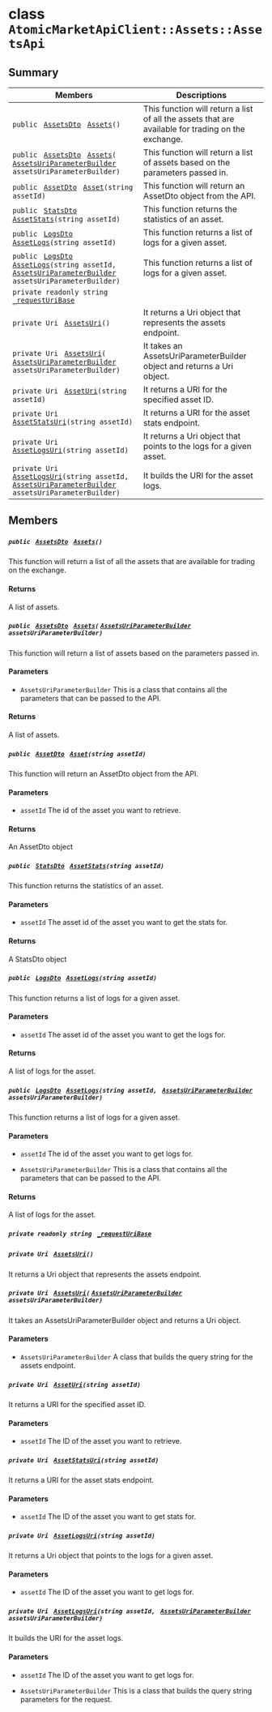 # class `AtomicMarketApiClient::Assets::AssetsApi` 

## Summary

 Members                                | Descriptions                                
----------------------------------------|---------------------------------------------
`public ` [`AssetsDto`](AtomicMarketApiClient--Assets--AssetsDto.md)` ` [`Assets`](#class_atomic_market_api_client_1_1_assets_1_1_assets_api_1acdb8d694084b095eb723eeaeb4c23adc)`()` | This function will return a list of all the assets that are available for trading on the exchange.
`public ` [`AssetsDto`](AtomicMarketApiClient--Assets--AssetsDto.md)` ` [`Assets`](#class_atomic_market_api_client_1_1_assets_1_1_assets_api_1adc55e98828b607f5b6163cf6f571a2e0)`(` [`AssetsUriParameterBuilder`](AtomicMarketApiClient--Assets--AssetsUriParameterBuilder.md)` assetsUriParameterBuilder)` | This function will return a list of assets based on the parameters passed in.
`public ` [`AssetDto`](AtomicMarketApiClient--Assets--AssetDto.md)` ` [`Asset`](#class_atomic_market_api_client_1_1_assets_1_1_assets_api_1a8e72956dc29bff81c4855bf7c82c1959)`(string assetId)` | This function will return an AssetDto object from the API.
`public ` [`StatsDto`](AtomicMarketApiClient--StatsDto.md)` ` [`AssetStats`](#class_atomic_market_api_client_1_1_assets_1_1_assets_api_1a77880d824d173d2d7d5a205eee08a90e)`(string assetId)` | This function returns the statistics of an asset.
`public ` [`LogsDto`](AtomicMarketApiClient--LogsDto.md)` ` [`AssetLogs`](#class_atomic_market_api_client_1_1_assets_1_1_assets_api_1a7185cc74320faa73cbd1bdb5244002c5)`(string assetId)` | This function returns a list of logs for a given asset.
`public ` [`LogsDto`](AtomicMarketApiClient--LogsDto.md)` ` [`AssetLogs`](#class_atomic_market_api_client_1_1_assets_1_1_assets_api_1a4fe06e212c3432f70ecdb650d47a4a1d)`(string assetId, ` [`AssetsUriParameterBuilder`](AtomicMarketApiClient--Assets--AssetsUriParameterBuilder.md)` assetsUriParameterBuilder)` | This function returns a list of logs for a given asset.
`private readonly string ` [`_requestUriBase`](#class_atomic_market_api_client_1_1_assets_1_1_assets_api_1a1854c4909a1013a684af16fb52e8a387) | 
`private Uri ` [`AssetsUri`](#class_atomic_market_api_client_1_1_assets_1_1_assets_api_1ae492984f10f05c5b2c55dff3eeac11c1)`()` | It returns a Uri object that represents the assets endpoint.
`private Uri ` [`AssetsUri`](#class_atomic_market_api_client_1_1_assets_1_1_assets_api_1af05b4c0efc0e0c3c29cfe110a2db404f)`(` [`AssetsUriParameterBuilder`](AtomicMarketApiClient--Assets--AssetsUriParameterBuilder.md)` assetsUriParameterBuilder)` | It takes an AssetsUriParameterBuilder object and returns a Uri object.
`private Uri ` [`AssetUri`](#class_atomic_market_api_client_1_1_assets_1_1_assets_api_1aad28b71538e9bb09f0d021d107cb77ad)`(string assetId)` | It returns a URI for the specified asset ID.
`private Uri ` [`AssetStatsUri`](#class_atomic_market_api_client_1_1_assets_1_1_assets_api_1a42f959437e709f64ce97e7a7c8c02466)`(string assetId)` | It returns a URI for the asset stats endpoint.
`private Uri ` [`AssetLogsUri`](#class_atomic_market_api_client_1_1_assets_1_1_assets_api_1ac8295373df37326f5ccd5a9511ed9e2e)`(string assetId)` | It returns a Uri object that points to the logs for a given asset.
`private Uri ` [`AssetLogsUri`](#class_atomic_market_api_client_1_1_assets_1_1_assets_api_1ac05cfb4a5ff1c123d460a6999935c0cc)`(string assetId, ` [`AssetsUriParameterBuilder`](AtomicMarketApiClient--Assets--AssetsUriParameterBuilder.md)` assetsUriParameterBuilder)` | It builds the URI for the asset logs.

## Members

##### `public ` [`AssetsDto`](AtomicMarketApiClient--Assets--AssetsDto.md)` ` [`Assets`](#class_atomic_market_api_client_1_1_assets_1_1_assets_api_1acdb8d694084b095eb723eeaeb4c23adc)`()` 

This function will return a list of all the assets that are available for trading on the exchange.

#### Returns
A list of assets.

##### `public ` [`AssetsDto`](AtomicMarketApiClient--Assets--AssetsDto.md)` ` [`Assets`](#class_atomic_market_api_client_1_1_assets_1_1_assets_api_1adc55e98828b607f5b6163cf6f571a2e0)`(` [`AssetsUriParameterBuilder`](AtomicMarketApiClient--Assets--AssetsUriParameterBuilder.md)` assetsUriParameterBuilder)` 

This function will return a list of assets based on the parameters passed in.

#### Parameters
* `AssetsUriParameterBuilder` This is a class that contains all the parameters that can be passed to the API.

#### Returns
A list of assets.

##### `public ` [`AssetDto`](AtomicMarketApiClient--Assets--AssetDto.md)` ` [`Asset`](#class_atomic_market_api_client_1_1_assets_1_1_assets_api_1a8e72956dc29bff81c4855bf7c82c1959)`(string assetId)` 

This function will return an AssetDto object from the API.

#### Parameters
* `assetId` The id of the asset you want to retrieve.

#### Returns
An AssetDto object

##### `public ` [`StatsDto`](AtomicMarketApiClient--StatsDto.md)` ` [`AssetStats`](#class_atomic_market_api_client_1_1_assets_1_1_assets_api_1a77880d824d173d2d7d5a205eee08a90e)`(string assetId)` 

This function returns the statistics of an asset.

#### Parameters
* `assetId` The asset id of the asset you want to get the stats for.

#### Returns
A StatsDto object

##### `public ` [`LogsDto`](AtomicMarketApiClient--LogsDto.md)` ` [`AssetLogs`](#class_atomic_market_api_client_1_1_assets_1_1_assets_api_1a7185cc74320faa73cbd1bdb5244002c5)`(string assetId)` 

This function returns a list of logs for a given asset.

#### Parameters
* `assetId` The asset id of the asset you want to get the logs for.

#### Returns
A list of logs for the asset.

##### `public ` [`LogsDto`](AtomicMarketApiClient--LogsDto.md)` ` [`AssetLogs`](#class_atomic_market_api_client_1_1_assets_1_1_assets_api_1a4fe06e212c3432f70ecdb650d47a4a1d)`(string assetId, ` [`AssetsUriParameterBuilder`](AtomicMarketApiClient--Assets--AssetsUriParameterBuilder.md)` assetsUriParameterBuilder)` 

This function returns a list of logs for a given asset.

#### Parameters
* `assetId` The id of the asset you want to get logs for.

* `AssetsUriParameterBuilder` This is a class that contains all the parameters that can be passed to the API.

#### Returns
A list of logs for the asset.

##### `private readonly string ` [`_requestUriBase`](#class_atomic_market_api_client_1_1_assets_1_1_assets_api_1a1854c4909a1013a684af16fb52e8a387) 

##### `private Uri ` [`AssetsUri`](#class_atomic_market_api_client_1_1_assets_1_1_assets_api_1ae492984f10f05c5b2c55dff3eeac11c1)`()` 

It returns a Uri object that represents the assets endpoint.

##### `private Uri ` [`AssetsUri`](#class_atomic_market_api_client_1_1_assets_1_1_assets_api_1af05b4c0efc0e0c3c29cfe110a2db404f)`(` [`AssetsUriParameterBuilder`](AtomicMarketApiClient--Assets--AssetsUriParameterBuilder.md)` assetsUriParameterBuilder)` 

It takes an AssetsUriParameterBuilder object and returns a Uri object.

#### Parameters
* `AssetsUriParameterBuilder` A class that builds the query string for the assets endpoint.

##### `private Uri ` [`AssetUri`](#class_atomic_market_api_client_1_1_assets_1_1_assets_api_1aad28b71538e9bb09f0d021d107cb77ad)`(string assetId)` 

It returns a URI for the specified asset ID.

#### Parameters
* `assetId` The ID of the asset you want to retrieve.

##### `private Uri ` [`AssetStatsUri`](#class_atomic_market_api_client_1_1_assets_1_1_assets_api_1a42f959437e709f64ce97e7a7c8c02466)`(string assetId)` 

It returns a URI for the asset stats endpoint.

#### Parameters
* `assetId` The ID of the asset you want to get stats for.

##### `private Uri ` [`AssetLogsUri`](#class_atomic_market_api_client_1_1_assets_1_1_assets_api_1ac8295373df37326f5ccd5a9511ed9e2e)`(string assetId)` 

It returns a Uri object that points to the logs for a given asset.

#### Parameters
* `assetId` The ID of the asset you want to get logs for.

##### `private Uri ` [`AssetLogsUri`](#class_atomic_market_api_client_1_1_assets_1_1_assets_api_1ac05cfb4a5ff1c123d460a6999935c0cc)`(string assetId, ` [`AssetsUriParameterBuilder`](AtomicMarketApiClient--Assets--AssetsUriParameterBuilder.md)` assetsUriParameterBuilder)` 

It builds the URI for the asset logs.

#### Parameters
* `assetId` The ID of the asset you want to get logs for.

* `AssetsUriParameterBuilder` This is a class that builds the query string parameters for the request.

